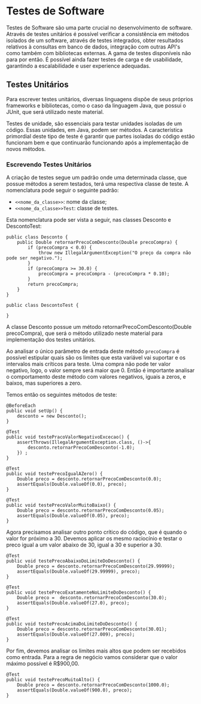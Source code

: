 # Testes de Software

Testes de Software são uma parte crucial no desenvolvimento de software. Através de testes unitários é possível verificar a consistência em métodos isolados de um software, através de testes integrados, obter resultados relativos à consultas em banco de dados, integração com outras API's como também com bibliotecas externas.
A gama de testes disponíveis não para por então. É possível ainda fazer testes de carga e de usabilidade, garantindo a escalabilidade e user experience adequadas.

## Testes Unitários
Para escrever testes unitários, diversas linguagens dispõe de seus próprios frameworks e bibliotecas, como o caso da linguagem Java, que possui o JUnit, que será utilizado neste material.

Testes de unidade, são essenciais para testar unidades isoladas de um código. Essas unidades, em Java, podem ser métodos. A característica primordial deste tipo de teste é garantir que partes isoladas do código estão funcionam bem e que continuarão funcionando após a implementação de novos métodos.

### Escrevendo Testes Unitários

A criação de testes segue um padrão onde uma determinada classe, que possue métodos a serem testados, terá uma respectiva classe de teste. A nomenclatura pode seguir o seguinte padrão:
* ``` <<nome_da_classe>> ```: nome da classe; 
* ```<<nome_da_classe>>Test```: classe de testes.

Esta nomenclatura pode ser vista a seguir, nas classes Desconto e DescontoTest:
```
public class Desconto {
	public Double retornarPrecoComDesconto(Double precoCompra) {
		if (precoCompra < 0.0) {
			throw new IllegalArgumentException("O preço da compra não pode ser negativo.");
		}
		if (precoCompra >= 30.0) {
			precoCompra = precoCompra - (precoCompra * 0.10);
		}
		return precoCompra;
	}
}
```

```
public class DescontoTest {
	
}
```

A classe Desconto possue um método retornarPrecoComDesconto(Double precoCompra), que será o método utilizado neste material para implementação dos testes unitários.

Ao analisar o único parâmetro de entrada deste método ```precoCompra``` é possível estipular quais são os limites que esta variável vai suportar e os intervalos mais críticos para teste. Uma compra não pode ter valor negativo, logo, o valor sempre será maior que 0. Então é importante analisar o comportamento deste método com valores negativos, iguais a zeros, e baixos, mas superiores a zero.


Temos então os seguintes métodos de teste:

	@BeforeEach
	public void setUp() {
		desconto = new Desconto();
	}
	
	@Test
	public void testePracoValorNegativoExcecao() {
	    assertThrows(IllegalArgumentException.class, ()->{
	    	desconto.retornarPrecoComDesconto(-1.0);
	    }) ;
	}
	
	@Test
	public void testePrecoIgualAZero() {
		Double preco = desconto.retornarPrecoComDesconto(0.0);
		assertEquals(Double.valueOf(0.0), preco);
	}
	
	@Test
	public void testePrecoValorMuitoBaixo() {
		Double preco = desconto.retornarPrecoComDesconto(0.05);
		assertEquals(Double.valueOf(0.05), preco);
	}

Agora precisamos analisar outro ponto crítico do código, que é quando o valor for próximo a 30. Devemos aplicar os mesmo raciocínio e testar o preco igual a um valor abaixo de 30, igual a 30 e superior a 30.

	@Test
	public void testePrecoAbaixoDoLimiteDoDesconto() {
		Double preco = desconto.retornarPrecoComDesconto(29.99999);
		assertEquals(Double.valueOf(29.99999), preco);
	}
	
	@Test
	public void testePrecoExatamenteNoLimiteDoDesconto() {
		Double preco =  desconto.retornarPrecoComDesconto(30.0);
		assertEquals(Double.valueOf(27.0), preco);
	}	
	
	@Test
	public void testePrecoAcimaDoLimiteDoDesconto() {
		Double preco = desconto.retornarPrecoComDesconto(30.01);
		assertEquals(Double.valueOf(27.009), preco);
	}

 Por fim, devemos analisar os limites mais altos que podem ser recebidos como entrada. Para a regra de negócio vamos considerar que o valor máximo possível é R$900,00. 

 	@Test
	public void testePrecoMuitoAlto() {
		Double preco = desconto.retornarPrecoComDesconto(1000.0);
		assertEquals(Double.valueOf(900.0), preco);
	}
